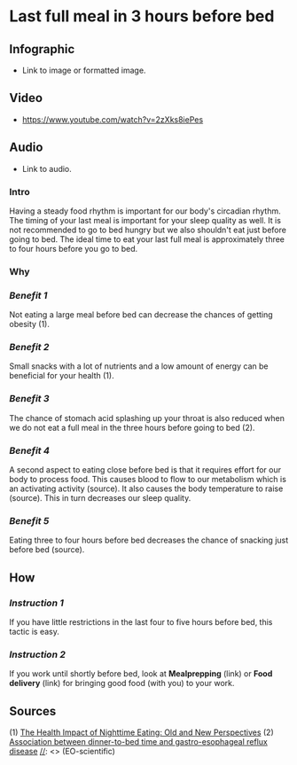 [//]: <> (FD,X0,EPL)

# **Last full meal in 3 hours before bed**

## **Infographic**
[//]: <> (BO-infographic)
- Link to image or formatted image.

[//]: <> (EO-infographic)
## **Video**
[//]: <> (BO-video)
- https://www.youtube.com/watch?v=2zXks8iePes

[//]: <> (EO-video)
## **Audio**
[//]: <> (BO-audio)
- Link to audio.

[//]: <> (EO-audio)

### **Intro**
[//]: <> (BO-intro)
Having a steady food rhythm is important for our body's circadian rhythm. The timing of your last meal is important for your sleep quality as well. It is not recommended to go to bed hungry but we also shouldn't eat just before going to bed. The ideal time to eat your last full meal is approximately three to four hours before you go to bed.

[//]: <> (EO-intro)
### **Why**
[//]: <> (BO-why)
### *Benefit 1*
Not eating a large meal before bed can decrease the chances of getting obesity (1).

### *Benefit 2*
Small snacks with a lot of nutrients and a low amount of energy can be beneficial for your health (1).

### *Benefit 3*
The chance of stomach acid splashing up your throat is also reduced when we do not eat a full meal in the three hours before going to bed (2).

### *Benefit 4*
A second aspect to eating close before bed is that it requires effort for our body to process food. This causes blood to flow to our metabolism which is an activating activity (source). It also causes the body temperature to raise (source). This in turn decreases our sleep quality.

### *Benefit 5*
Eating three to four hours before bed decreases the chance of snacking just before bed (source).

[//]: <> (EO-why)
## **How**
[//]: <> (BO-how)
### *Instruction 1*
If you have little restrictions in the last four to five hours before bed, this tactic is easy.

### *Instruction 2*
If you work until shortly before bed, look at __Mealprepping__ (link) or __Food delivery__ (link) for bringing good food (with you) to your work.

[//]: <> (EO-how)

## **Sources**
[//]: <> (BO-sources)
(1)	[The Health Impact of Nighttime Eating: Old and New Perspectives](https://www.ncbi.nlm.nih.gov/pmc/articles/PMC4425165/)
(2)	[Association between dinner-to-bed time and gastro-esophageal reflux disease](https://www.ncbi.nlm.nih.gov/pubmed/16393212)
[//]: <> (EO-scientific)
